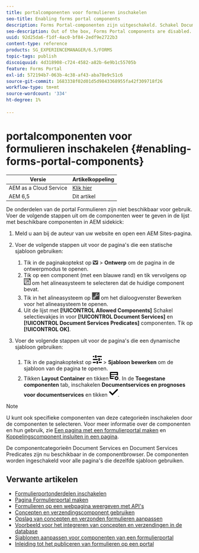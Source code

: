 ```yaml
---
title: portalcomponenten voor formulieren inschakelen
seo-title: Enabling forms portal components
description: Forms Portal-componenten zijn uitgeschakeld. Schakel Document Services en Document Services Predicates-groepen in om Forms Portal-componenten in te schakelen.
seo-description: Out of the box, Forms Portal components are disabled. Enable Document Services and Document Services Predicates groups to enable Forms Portal components.
uuid: 92d25da6-f1df-4ac0-bf84-2edf9e2722b3
content-type: reference
products: SG_EXPERIENCEMANAGER/6.5/FORMS
topic-tags: publish
discoiquuid: 4d318908-c724-4582-a82b-6e9b1c55705b
feature: Forms Portal
exl-id: 572194b7-063b-4c38-af43-aba78e9c51c6
source-git-commit: 1683338f02d01d5d9843368955fa42f309718f26
workflow-type: tm+mt
source-wordcount: '334'
ht-degree: 1%

---
```


# portalcomponenten voor formulieren inschakelen {#enabling-forms-portal-components}

| Versie | Artikelkoppeling |
| -------- | ---------------------------- |
| AEM as a Cloud Service | [Klik hier](https://experienceleague.adobe.com/docs/experience-manager-cloud-service/content/forms/adaptive-forms-authoring/authoring-adaptive-forms-foundation-components/configure-forms-portal.html) |
| AEM 6,5 | Dit artikel |

De onderdelen van de portal Formulieren zijn niet beschikbaar voor gebruik. Voer de volgende stappen uit om de componenten weer te geven in de lijst met beschikbare componenten in AEM sidekick:

1. Meld u aan bij de auteur van uw website en open een AEM Sites-pagina.

1. Voer de volgende stappen uit voor de pagina&#39;s die een statische sjabloon gebruiken:

   1. Tik in de paginakoptekst op ![canvas-drop-down](assets/canvas-drop-down.png) > **Ontwerp** om de pagina in de ontwerpmodus te openen.
   1. Tik op een component (met een blauwe rand) en tik vervolgens op ![op veldniveau](assets/field-level.png) om het alineasysteem te selecteren dat de huidige component bevat.
   1. Tik in het alineasysteem op ![settings_icon](assets/settings_icon.png) om het dialoogvenster Bewerken voor het alineasysteem te openen.
   1. Uit de lijst met **[!UICONTROL Allowed Components]** Schakel selectievakjes in voor **[!UICONTROL Document Services]** en **[!UICONTROL Document Services Predicates]** componenten. Tik op **[!UICONTROL OK]**.

1. Voer de volgende stappen uit voor de pagina&#39;s die een dynamische sjabloon gebruiken:

   1. Tik in de paginakoptekst op ![eigenschappen](assets/properties.png) > **Sjabloon bewerken** om de sjabloon van de pagina te openen.
   1. Tikken **Layout Container** en tikken ![FeedManagement](/help/forms/using/assets/feedmanagement.png). In de **Toegestane componenten** tab, inschakelen **Documentservices en prognoses voor documentservices** en tikken ![aem_6_3_forms_save](assets/aem_6_3_forms_save.png).

>[!NOTE]
>
>U kunt ook specifieke componenten van deze categorieën inschakelen door de componenten te selecteren. Voor meer informatie over de componenten en hun gebruik, zie [Een pagina met een formulierportal maken](/help/forms/using/creating-form-portal-page.md) en [Koppelingscomponent insluiten in een pagina](/help/forms/using/embedding-link-component-page.md).

De componentcategorieën Document Services en Document Services Predicates zijn nu beschikbaar in de componentbrowser. De componenten worden ingeschakeld voor alle pagina&#39;s die dezelfde sjabloon gebruiken.

## Verwante artikelen

* [Formulierportonderdelen inschakelen](/help/forms/using/enabling-forms-portal-components.md)
* [Pagina Formulierportal maken](/help/forms/using/creating-form-portal-page.md)
* [Formulieren op een webpagina weergeven met API&#39;s](/help/forms/using/listing-forms-webpage-using-apis.md)
* [Concepten en verzendingscomponent gebruiken](/help/forms/using/draft-submission-component.md)
* [Opslag van concepten en verzonden formulieren aanpassen](/help/forms/using/draft-submission-component.md)
* [Voorbeeld voor het integreren van concepten en verzendingen in de database](/help/forms/using/integrate-draft-submission-database.md)
* [Sjablonen aanpassen voor componenten van een formulierportal](/help/forms/using/customizing-templates-forms-portal-components.md)
* [Inleiding tot het publiceren van formulieren op een portal](/help/forms/using/introduction-publishing-forms.md)
